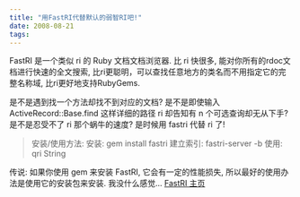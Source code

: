 ```yaml
---
title: "用FastRI代替默认的弱智RI吧!"
date: 2008-08-21
tags:
---
```


FastRI 是一个类似 ri 的 Ruby 文档文档浏览器. 比 ri 快很多, 能对你所有的rdoc文档进行快速的全文搜索, 比ri更聪明，可以查找任意地方的类名而不用指定它的完整名称域, 比ri更好地支持RubyGems.

是不是遇到找一个方法却找不到对应的文档? 是不是即使输入 ActiveRecord::Base.find 这样详细的路径 ri 却告知有 n 个可选查询却无从下手? 是不是忍受不了 ri 那个蜗牛的速度? 是时候用 fastri 代替 ri 了!
<blockquote>安装/使用方法:
安装:
gem install fastri
建立索引:
fastri-server -b
使用:
qri String</blockquote>

传说: 如果你使用 gem 来安装 FastRI, 它会有一定的性能损失, 所以最好的使用办法是使用它的安装包来安装. 我没什么感觉...
<a href="http://eigenclass.org/hiki.rb?fastri">FastRI 主页</a>
